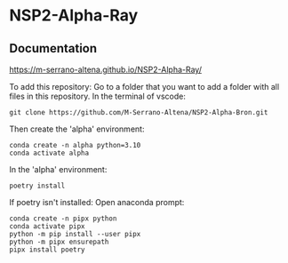 # NSP2-Alpha-Ray

## Documentation
https://m-serrano-altena.github.io/NSP2-Alpha-Ray/

To add this repository:
Go to a folder that you want to add a folder with all files in this repository.
In the terminal of vscode:
```
git clone https://github.com/M-Serrano-Altena/NSP2-Alpha-Bron.git
```

Then create the 'alpha' environment:
```
conda create -n alpha python=3.10
conda activate alpha
```

In the 'alpha' environment:
```
poetry install
```

If poetry isn't installed:
Open anaconda prompt:
```
conda create -n pipx python
conda activate pipx
python -m pip install --user pipx
python -m pipx ensurepath
pipx install poetry
```

